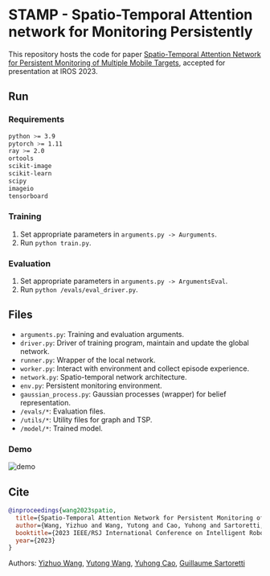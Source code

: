 # STAMP - Spatio-Temporal Attention network for Monitoring Persistently

This repository hosts the code for paper [Spatio-Temporal Attention Network for Persistent Monitoring of Multiple Mobile Targets](https://arxiv.org/abs/2303.06350), accepted for presentation at IROS 2023.

## Run

### Requirements
```bash
python >= 3.9
pytorch >= 1.11
ray >= 2.0
ortools
scikit-image
scikit-learn
scipy
imageio
tensorboard
```

### Training
1. Set appropriate parameters in `arguments.py -> Aurguments`.
2. Run `python train.py`.

### Evaluation
1. Set appropriate parameters in `arguments.py -> ArgumentsEval`.
2. Run `python /evals/eval_driver.py`.

## Files
- `arguments.py`: Training and evaluation arguments.
- `driver.py`: Driver of training program, maintain and update the global network.
- `runner.py`: Wrapper of the local network.
- `worker.py`: Interact with environment and collect episode experience.
- `network.py`: Spatio-temporal network architecture.
- `env.py`: Persistent monitoring environment.
- `gaussian_process.py`: Gaussian processes (wrapper) for belief representation.
- `/evals/*`: Evaluation files.
- `/utils/*`: Utility files for graph and TSP.
- `/model/*`: Trained model.

### Demo
![demo](./models/media/demo.gif)


## Cite

```bibtex
@inproceedings{wang2023spatio,
  title={Spatio-Temporal Attention Network for Persistent Monitoring of Multiple Mobile Targets},
  author={Wang, Yizhuo and Wang, Yutong and Cao, Yuhong and Sartoretti, Guillaume},
  booktitle={2023 IEEE/RSJ International Conference on Intelligent Robots and Systems (IROS)},
  year={2023}
}
```
Authors:
[Yizhuo Wang](https://github.com/wyzh98),
[Yutong Wang](https://github.com/wyt2019suzhou),
[Yuhong Cao](https://github.com/caoyuhong001),
[Guillaume Sartoretti](https://github.com/gsartoretti)

